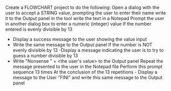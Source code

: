 Create a FLOWCHART project to do the following:
Open a dialog with the user to accept a STRING value, prompting the user to enter their name
write it to the Output panel in the tool
write the text in a Notepad 
Prompt the user in another dialog box to enter a numeric (integer) value
If the number entered is evenly divisible by 13
- Display a success message to the user showing the value input
- Write the same message to the Output panel
If the number is NOT evenly divisible by 13
-Display a message indicating the user is to try to guess a number divisible by 13
- Write "Nonsense " + <the user's value> to the Output panel
Repeat the message presented to the user in the Notepad file 
Perform this prompt sequence 13 times
At the conclusion of the 13 repetitions - Display a message to the User "FINI" and write this same message to the Output panel
